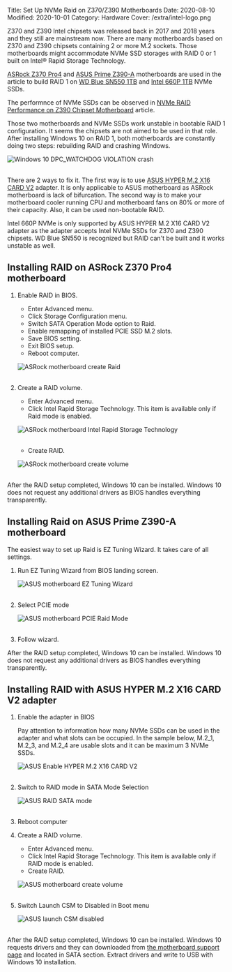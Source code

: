Title: Set Up NVMe Raid on Z370/Z390 Motherboards
Date: 2020-08-10
Modified: 2020-10-01
Category: Hardware
Cover: /extra/intel-logo.png

Z370 and Z390 Intel chipsets was released back in 2017 and 2018 years and they still are mainstream now. There are many motherboards based on Z370 and Z390 chipsets containing 2 or more M.2 sockets. Those motherboards might accommodate NVMe SSD storages with RAID 0 or 1 built on Intel® Rapid Storage Technology.

[ASRock Z370 Pro4](https://www.asrock.com/mb/Intel/Z370%20Pro4/index.asp) and [ASUS Prime Z390-A](https://www.asus.com/ca-en/Motherboards/PRIME-Z390-A/) motherboards are used in the article to build RAID 1 on [WD Blue SN550 1TB](https://www.westerndigital.com/products/internal-drives/wd-blue-nvme-ssd) and [Intel 660P 1TB](https://www.intel.ca/content/www/ca/en/products/memory-storage/solid-state-drives/consumer-ssds/6-series/ssd-660p-series/660p-series-1-tb-m-2-80mm-3d2.html) NVMe SSDs.

The performnce of NVMe SSDs can be observed in [NVMe RAID Performance on Z390 Chipset Motherboard]({filename}/articles/nvme-raid-performance-z390-chipset-motherboards.md) article.

Those two motherboards and NVMe SSDs work unstable in bootable RAID 1 configuration. It seems the chipsets are not aimed to be used in that role. After installing Windows 10 on RAID 1, both motherboards are constantly doing two steps: rebuilding RAID and crashing Windows.

![Windows 10 DPC_WATCHDOG VIOLATION crash]({static}/images/set-up-nvme-raid-z370-z390-chipset-motherboards/windows-crash.jpg)</br></br>

There are 2 ways to fix it. The first way is to use [ASUS HYPER M.2 X16 CARD V2](https://www.asus.com/ca-en/Motherboard-Accessories/HYPER-M-2-X16-CARD-V2/) adapter. It is only applicable to ASUS motherboard as ASRock motherboard is lack of bifurcation. The second way is to make your motherboard cooler running CPU and motherboard fans on 80% or more of their capacity. Also, it can be used non-bootable RAID.

Intel 660P NVMe is only supported by ASUS HYPER M.2 X16 CARD V2 adapter as the adapter accepts Intel NVMe SSDs for Z370 and Z390 chipsets. WD Blue SN550 is recognized but RAID can't be built and it works unstable as well.

## Installing RAID on ASRock Z370 Pro4 motherboard

1. Enable RAID in BIOS.
    * Enter Advanced menu.
    * Click Storage Configuration menu.
    * Switch SATA Operation Mode option to Raid.
    * Enable remapping of installed PCIE SSD M.2 slots.
    * Save BIOS setting.
    * Exit BIOS setup.
    * Reboot computer.

    ![ASRock motherboard create Raid]({static}/images/set-up-nvme-raid-z370-z390-chipset-motherboards/asrock-enable-raid.png)</br></br>

2. Create a RAID volume.
    * Enter Advanced menu.
    * Click Intel Rapid Storage Technology. This item is available only if Raid mode is enabled.

    ![ASRock motherboard Intel Rapid Storage Technology]({static}/images/set-up-nvme-raid-z370-z390-chipset-motherboards/asrock-rapid-storage-technology.png)</br></br>

    * Create RAID.

    ![ASRock motherboard create volume]({static}/images/set-up-nvme-raid-z370-z390-chipset-motherboards/asrock-create-volume.png)</br></br>

After the RAID setup completed, Windows 10 can be installed. Windows 10 does not request any additional drivers as BIOS handles everything transparently.

## Installing Raid on ASUS Prime Z390-A motherboard

The easiest way to set up Raid is EZ Tuning Wizard. It takes care of all settings.

1. Run EZ Tuning Wizard from BIOS landing screen.

    ![ASUS motherboard EZ Tuning Wizard]({static}/images/set-up-nvme-raid-z370-z390-chipset-motherboards/asus-ez-tuning-wizard.png)</br></br>

2. Select PCIE mode

    ![ASUS motherboard PCIE Raid Mode]({static}/images/set-up-nvme-raid-z370-z390-chipset-motherboards/asus-pcie-selection.png)</br></br>

3. Follow wizard.

After the RAID setup completed, Windows 10 can be installed. Windows 10 does not request any additional drivers as BIOS handles everything transparently.

## Installing RAID with ASUS HYPER M.2 X16 CARD V2 adapter

1. Enable the adapter in BIOS

    Pay attention to information how many NVMe SSDs can be used in the adapter and what slots can be occupied. In the sample below, M.2_1, M.2_3, and M.2_4 are usable slots and it can be maximum 3 NVMe SSDs.

    ![ASUS Enable HYPER M.2 X16 CARD V2]({static}/images/set-up-nvme-raid-z370-z390-chipset-motherboards/asus-enable-hyper-m.2-x16-card-v2.jpg)</br></br>

2. Switch to RAID mode in SATA Mode Selection

    ![ASUS RAID SATA mode]({static}/images/set-up-nvme-raid-z370-z390-chipset-motherboards/asus-sata-mode-raid.jpg)</br></br>

3. Reboot computer

4. Create a RAID volume.
    * Enter Advanced menu.
    * Click Intel Rapid Storage Technology. This item is available only if RAID mode is enabled.
    * Create RAID.

    ![ASUS motherboard create volume]({static}/images/set-up-nvme-raid-z370-z390-chipset-motherboards/asus-create-raid-volume.jpg)</br></br>

5. Switch Launch CSM to Disabled in Boot menu

    ![ASUS launch CSM disabled]({static}/images/set-up-nvme-raid-z370-z390-chipset-motherboards/asus-launch-csm-disabled.jpg)</br></br>

After the RAID setup completed, Windows 10 can be installed. Windows 10 requests drivers and they can downloaded from [the motherboard support page](https://www.asus.com/ca-en/Motherboards/PRIME-Z390-A/HelpDesk_Download/) and located in SATA section. Extract drivers and write to USB with Windows 10 installation.

